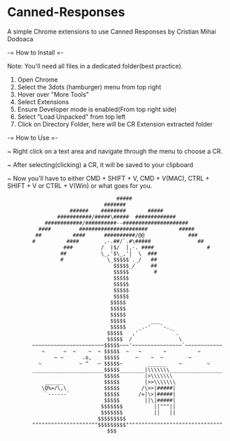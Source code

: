 

# Canned-Responses 
A simple Chrome extensions to use Canned Responses by Cristian Mihai Dodoaca

-= How to Install =-

Note: You'll need all files in a dedicated folder(best practice).

1. Open Chrome
2. Select the 3dots (hamburger) menu from top right
3. Hover over "More Tools"
4. Select Extensions
5. Ensure Developer mode is enabled(From top right side)
5. Select "Load Unpacked" from top left
6. Click on Directory Folder, here will be CR Extension extracted folder

-= How to Use =-

~ Right click on a text area and navigate through the menu to choose a CR.

~ After selecting(clicking) a CR, it will be saved to your clipboard

~ Now you'll have to either CMD + SHIFT + V, CMD + V(MAC), CTRL + SHIFT + V or CTRL + V(Win) or what goes for you.



                                       #####
                                   #######
                        ######    ########       #####
                    ###########/#####\#####  #############
                ############/##########--#####################
              ####         ######################          #####
             ##          ####      ##########/@@              ###
            #          ####        ,-.##/`.#\#####               ##
                      ###         /  |$/  |,-. ####                 #
                     ##           \_,'$\_,'|  \  ###
                     #              \_$$$$$`._/   ##
                                      $$$$$_/     ##
                                      $$$$$        #
                                      $$$$$
                                      $$$$$
                                      $$$$$
                                      $$$$$
                                     $$$$$
                                     $$$$$
                                     $$$$$
                                     $$$$$        ___
                                     $$$$$    _.-'   `-._
                                    $$$$$   ,'           `.
                                    $$$$$  /               \
            ~~~~~~~~~~~~~~~~~~~~~~~$$$$$~~~'~~~~~~~~~~~~~~~~`~~~~~~~~~~~~
               ~      ~  ~    ~  ~ $$$$$  ~   ~       ~          ~
                   ~ ~      .o,    $$$$$     ~    ~  ~        ~
              ~            ~ ^   ~ $$$$$~        ______    ~        ~
            _______________________$$$$$________|\\\\\\\_________________
                                   $$$$$        |>\\\\\\\
                ______             $$$$$        |>>\\\\\\\
               \Q%=/\,\            $$$$$       /\>>|#####|
                `------`           $$$$$      /=|\>|#####|
                                   $$$$$        ||\|#####|
                                  $$$$$$$          ||"""||
                                  $$$$$$$          ||   ||
                                 $$$$$$$$$
            """""""""""""""""""""$$$$$$$$$"""""""""""""""""""""""""""""""
                                    $$$
